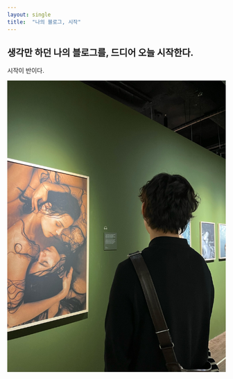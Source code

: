 ```yaml
---
layout: single
title:  "나의 블로그, 시작"
---
```


## 생각만 하던 나의 블로그를, 드디어 오늘 시작한다.
시작이 반이다.

![01a8b47bfae94a7d649c431d10a5c7fe5a901167ed](../images/2024-11-08-TheFirst/01a8b47bfae94a7d649c431d10a5c7fe5a901167ed.jpg)

